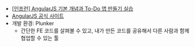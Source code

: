- [[인프런] AngularJS 기본 개념과 To-Do 앱 만들기 실습](https://www.inflearn.com/course/angular-%EC%95%B5%EA%B7%A4%EB%9F%AC-%EA%B0%95%EC%A2%8C)
- [AngularJS 공식 사이트](https://docs.angularjs.org/guide/concepts)
- 개발 환경: Plunker
  - 간단한 FE 코드를 살펴볼 수 있고, 내가 만든 코드를 공유해서 다른 사람과 함께 협업할 수 있는 툴
  
